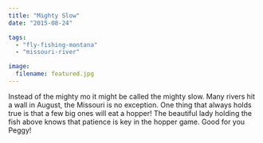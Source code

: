 ```yaml
---
title: "Mighty Slow"
date: "2015-08-24"

tags: 
  - "fly-fishing-montana"
  - "missouri-river"

image:
  filename: featured.jpg
---
```


Instead of the mighty mo it might be called the mighty slow. Many rivers hit a wall in August, the Missouri is no exception. One thing that always holds true is that a few big ones will eat a hopper! The beautiful lady holding the fish above knows that patience is key in the hopper game. Good for you Peggy!
